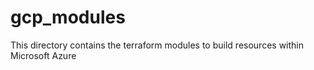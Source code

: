 # gcp_modules
This directory contains the terraform modules to build resources within Microsoft Azure
